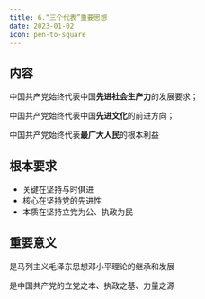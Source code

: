 ```yaml
---
title: 6.“三个代表”重要思想
date: 2023-01-02
icon: pen-to-square
---
```


## 内容

中国共产党始终代表中国**先进社会生产力**的发展要求；

中国共产党始终代表中国**先进文化**的前进方向；

中国共产党始终代表**最广大人民**的根本利益

## 根本要求

- 关键在坚持与时俱进
- 核心在坚持党的先进性
- 本质在坚持立党为公、执政为民

## 重要意义

是马列主义毛泽东思想邓小平理论的继承和发展

是中国共产党的立党之本、执政之基、力量之源
